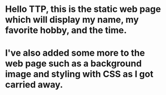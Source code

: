 # Hello TTP, this is the static web page which will display my name, my favorite hobby, and the time.

# I've also added some more to the web page such as a background image and styling with CSS as I got carried away.
